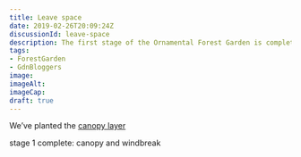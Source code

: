 ```yaml
---
title: Leave space
date: 2019-02-26T20:09:24Z
discussionId: leave-space
description: The first stage of the Ornamental Forest Garden is complete and there are large gaps about the place. This is fine, for now.
tags: 
- ForestGarden
- GdnBloggers
image: 
imageAlt: 
imageCap: 
draft: true
---
```


We’ve planted the [canopy layer](https://www.forestgarden.wales/blog/seven-layers-forest-garden/) 

stage 1 complete: canopy and windbreak
